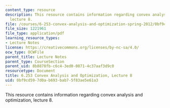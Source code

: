 ```yaml
---
content_type: resource
description: This resource contains information regarding convex analysis and optimization,
  lecture 8.
file: /courses/6-253-convex-analysis-and-optimization-spring-2012/0bf9cd597d0ab693bab75f83ae5e61a3_MIT6_253S12_lec08.pdf
file_size: 1221961
file_type: application/pdf
learning_resource_types:
- Lecture Notes
license: https://creativecommons.org/licenses/by-nc-sa/4.0/
ocw_type: OCWFile
parent_title: Lecture Notes
parent_type: CourseSection
parent_uid: 8b8878fb-c6c4-3ed0-0871-4c37aaf3d9c0
resourcetype: Document
title: 6.253 Convex Analysis and Optimization, Lecture 8
uid: 0bf9cd59-7d0a-b693-bab7-5f83ae5e61a3
---
```

This resource contains information regarding convex analysis and optimization, lecture 8.